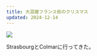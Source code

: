 ```yaml
---
title: 大混雑フランス街のクリスマス
updated: 2024-12-14
---
```

![](https://i.imgur.com/IsUPs2W.jpeg)


StrasbourgとColmarに行ってきた。